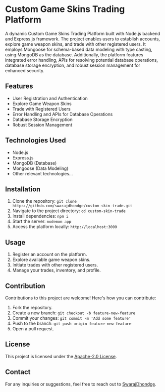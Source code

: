 # Custom Game Skins Trading Platform

A dynamic Custom Game Skins Trading Platform built with Node.js backend and Express.js framework. The project enables users to establish accounts, explore game weapon skins, and trade with other registered users. It employs Mongoose for schema-based data modeling with type casting, using MongoDB as the database. Additionally, the platform features integrated error handling, APIs for resolving potential database operations, database storage encryption, and robust session management for enhanced security.

## Features

- User Registration and Authentication
- Explore Game Weapon Skins
- Trade with Registered Users
- Error Handling and APIs for Database Operations
- Database Storage Encryption
- Robust Session Management

## Technologies Used

- Node.js
- Express.js
- MongoDB (Database)
- Mongoose (Data Modeling)
- Other relevant technologies...

## Installation

1. Clone the repository: `git clone https://github.com/swarajdhondge/custom-skin-trade.git`
2. Navigate to the project directory: `cd custom-skin-trade`
3. Install dependencies: `npm i`
4. Start the server: `nodemon app`
5. Access the platform locally: `http://localhost:3000`

## Usage

1. Register an account on the platform.
2. Explore available game weapon skins.
3. Initiate trades with other registered users.
4. Manage your trades, inventory, and profile.

## Contribution

Contributions to this project are welcome! Here's how you can contribute:

1. Fork the repository.
2. Create a new branch: `git checkout -b feature-new-feature`
3. Commit your changes: `git commit -m 'Add some feature'`
4. Push to the branch: `git push origin feature-new-feature`
5. Open a pull request.

## License

This project is licensed under the [Apache-2.0 License](LICENSE).

## Contact

For any inquiries or suggestions, feel free to reach out to [SwarajDhondge](mailto:swarajdhondge@gmail.com).
